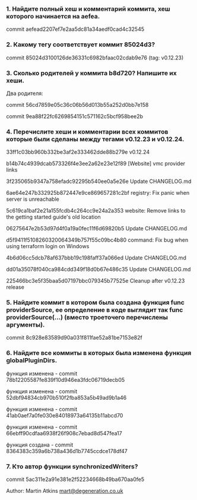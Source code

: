 ### 1. Найдите полный хеш и комментарий коммита, хеш которого начинается на aefea.
commit aefead2207ef7e2aa5dc81a34aedf0cad4c32545

### 2. Какому тегу соответствует коммит 85024d3?
commit 85024d3100126de36331c6982bfaac02cdab9e76 (tag: v0.12.23)

### 3. Сколько родителей у коммита b8d720? Напишите их хеши.
Два родителя:

commit 56cd7859e05c36c06b56d013b55a252d0bb7e158

commit 9ea88f22fc6269854151c571162c5bcf958bee2b

### 4. Перечислите хеши и комментарии всех коммитов которые были сделаны между тегами v0.12.23 и v0.12.24.
33ff1c03bb960b332be3af2e333462dde88b279e v0.12.24

b14b74c4939dcab573326f4e3ee2a62e23e12f89 [Website] vmc provider links

3f235065b9347a758efadc92295b540ee0a5e26e Update CHANGELOG.md

6ae64e247b332925b872447e9ce869657281c2bf registry: Fix panic when server is unreachable

5c619ca1baf2e21a155fcdb4c264cc9e24a2a353 website: Remove links to the getting started guide's old location

06275647e2b53d97d4f0a19a0fec11f6d69820b5 Update CHANGELOG.md

d5f9411f5108260320064349b757f55c09bc4b80 command: Fix bug when using terraform login on Windows

4b6d06cc5dcb78af637bbb19c198faff37a066ed Update CHANGELOG.md

dd01a35078f040ca984cdd349f18d0b67e486c35 Update CHANGELOG.md

225466bc3e5f35baa5d07197bbc079345b77525e Cleanup after v0.12.23 release

### 5. Найдите коммит в котором была создана функция func providerSource, ее определение в коде выглядит так func providerSource(...) (вместо троеточего перечислены аргументы).
commit 8c928e83589d90a031f811fae52a81be7153e82f

### 6. Найдите все коммиты в которых была изменена функция globalPluginDirs.
функция изменена - commit 78b12205587fe839f10d946ea3fdc06719decb05

функция изменена - commit 52dbf94834cb970b510f2fba853a5b49ad9b1a46

функция изменена - commit 41ab0aef7a0fe030e84018973a64135b11abcd70

функция изменена - commit 66ebff90cdfaa6938f26f908c7ebad8d547fea17

функция создана - commit 8364383c359a6b738a436d1b7745ccdce178df47

### 7. Кто автор функции synchronizedWriters?
commit 5ac311e2a91e381e2f52234668b49ba670aa0fe5

Author: Martin Atkins <mart@degeneration.co.uk>
